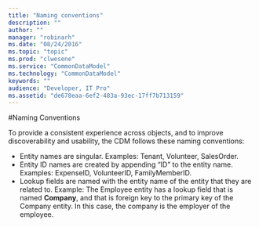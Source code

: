 ```yaml
---
title: "Naming conventions"
description: ""
author: ""
manager: "robinarh"
ms.date: "08/24/2016"
ms.topic: "topic"
ms.prod: "clwesene"
ms.service: "CommonDataModel"
ms.technology: "CommonDataModel"
keywords: ""
audience: "Developer, IT Pro"
ms.assetid: "de678eaa-6ef2-483a-93ec-17ff7b713159"
---
```


#Naming Conventions

To provide a consistent experience across objects, and to improve discoverability and usability, the CDM follows these naming conventions:

* Entity names are singular. Examples: Tenant, Volunteer, SalesOrder.
* Entity ID names are created by appending “ID” to the entity name. Examples: ExpenseID, VolunteerID, FamilyMemberID.
* Lookup fields are named with the entity name of the entity that they are related to. Example: The Employee entity has a lookup field that is named __Company__, and that is foreign key to the primary key of the Company entity. In this case, the company is the employer of the employee.
